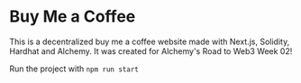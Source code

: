 # Buy Me a Coffee

This is a decentralized buy me a coffee website made with Next.js, Solidity, Hardhat and Alchemy.
It was created for Alchemy's Road to Web3 Week 02!

Run the project with ```npm run start```